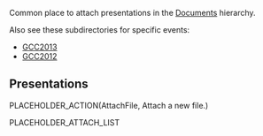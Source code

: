 <slot name="Documents/LinkBox" />

Common place to attach presentations in the [Documents](/src/documents/index.md) hierarchy.

Also see these subdirectories for specific events:

* [GCC2013](/src/documents/presentations/gcc2013/index.md)
* [GCC2012](/src/documents/presentations/gcc2012/index.md)

## Presentations

PLACEHOLDER_ACTION(AttachFile, Attach a new file.)

PLACEHOLDER_ATTACH_LIST
